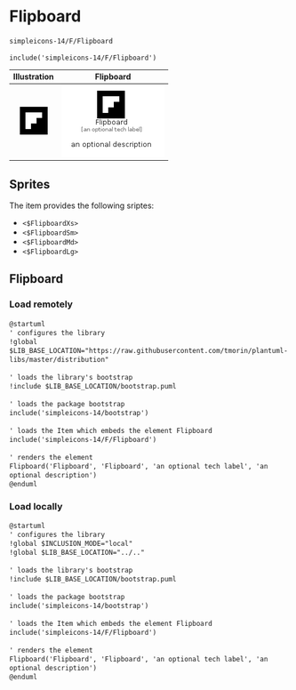# Flipboard


```text
simpleicons-14/F/Flipboard
```

```text
include('simpleicons-14/F/Flipboard')
```



| Illustration | Flipboard |
| :---: | :---: |
| ![illustration for Illustration](../../simpleicons-14/F/Flipboard.png) | ![illustration for Flipboard](../../simpleicons-14/F/Flipboard.Local.png) |



## Sprites
The item provides the following sriptes:

- `<$FlipboardXs>`
- `<$FlipboardSm>`
- `<$FlipboardMd>`
- `<$FlipboardLg>`





## Flipboard

### Load remotely
```plantuml
@startuml
' configures the library
!global $LIB_BASE_LOCATION="https://raw.githubusercontent.com/tmorin/plantuml-libs/master/distribution"

' loads the library's bootstrap
!include $LIB_BASE_LOCATION/bootstrap.puml

' loads the package bootstrap
include('simpleicons-14/bootstrap')

' loads the Item which embeds the element Flipboard
include('simpleicons-14/F/Flipboard')

' renders the element
Flipboard('Flipboard', 'Flipboard', 'an optional tech label', 'an optional description')
@enduml
```

### Load locally
```plantuml
@startuml
' configures the library
!global $INCLUSION_MODE="local"
!global $LIB_BASE_LOCATION="../.."

' loads the library's bootstrap
!include $LIB_BASE_LOCATION/bootstrap.puml

' loads the package bootstrap
include('simpleicons-14/bootstrap')

' loads the Item which embeds the element Flipboard
include('simpleicons-14/F/Flipboard')

' renders the element
Flipboard('Flipboard', 'Flipboard', 'an optional tech label', 'an optional description')
@enduml
```

